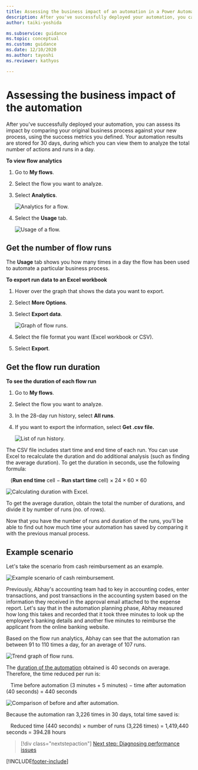 ```yaml
---
title: Assessing the business impact of an automation in a Power Automate project | Microsoft Docs
description: After you've successfully deployed your automation, you can assess its impact by comparing your old and new business processes, using your metrics for success.
author: taiki-yoshida

ms.subservice: guidance
ms.topic: conceptual
ms.custom: guidance
ms.date: 12/10/2020
ms.author: tayoshi
ms.reviewer: kathyos

---
```


# Assessing the business impact of the automation

After you've successfully deployed your automation, you can assess its impact
by comparing your original business process against your new process, using the
success metrics you defined. Your automation results are stored for 30 days,
during which you can view them to analyze the total number of actions and runs
in a day.
<!--markdownlint-disable MD036-->
**To view flow analytics**

1. Go to **My flows**.

2. Select the flow you want to analyze.

3. Select **Analytics**.

   ![Analytics for a flow.](media/analytics-tab.png "Analytics for a flow")

4. Select the **Usage** tab.

   ![Usage of a flow.](media/usage-tab.png "Usage of a flow")

## Get the number of flow runs

The **Usage** tab shows you how many times in a day the flow has been used to automate a
particular business process.

**To export run data to an Excel workbook**

1. Hover over the graph that shows the data you want to export.

2. Select **More Options**.

3. Select **Export data**.

   ![Graph of flow runs.](media/flow-runs-graph.png "Graph of flow runs")

4. Select the file format you want (Excel workbook or CSV).

5. Select **Export**.

## Get the flow run duration

**To see the duration of each flow run**

1. Go to **My flows**.

2. Select the flow you want to analyze.

3. In the 28-day run history, select **All runs**.

4. If you want to export the information, select **Get .csv file.**

   ![List of run history.](media/run-history-list.png "List of run history")

The CSV file includes start time and end time of each run. You can use Excel to
recalculate the duration and do additional analysis (such as finding the average duration).
To get the duration in seconds, use the following formula:

&nbsp;&nbsp;&nbsp;(**Run end time** cell &minus; **Run start time** cell) &times; 24 &times; 60 &times; 60

![Calculating duration with Excel.](media/excel-calculation.png "Calculating duration with Excel")

To get the average duration, obtain the total the number of durations, and 
divide it by number of runs (no. of rows).

Now that you have the number of runs and duration of the runs, you'll be able
to find out how much time your automation has saved by comparing it with the
previous manual process.

## Example scenario

Let's take the scenario from cash reimbursement as an example.

![Example scenario of cash reimbursement.](media/diagram-accounting-before.png "Example scenario of cash reimbursement")

Previously, Abhay's accounting team had to key in accounting
codes, enter transactions, and post transactions in the accounting system based on the
information they received in the approval email attached to the expense report. Let's say that in the automation planning phase,
Abhay measured how long this takes and recorded that it
took three minutes to look up the employee's banking details and another five minutes to
reimburse the applicant from the online banking website.

Based on the flow run analytics, Abhay can see that the automation ran between 91 to
110 times a day, for an average of 107 runs.

![Trend graph of flow runs.](media/flow-run-trends.png "Trend graph of flow runs")

The [duration of the automation](#get-the-flow-run-duration) obtained is 40 seconds on average. Therefore, the time reduced per run is:

&nbsp;&nbsp;&nbsp;Time before automation (3 minutes &plus; 5 minutes) &minus; time after automation (40 seconds) = 440 seconds

![Comparison of before and after automation.](media/before-after-automation.png "Comparison of before and after automation")

Because the automation ran 3,226 times in 30 days, total time saved is:

&nbsp;&nbsp;&nbsp;Reduced time (440 seconds) &times; number of runs (3,226 times) = 1,419,440 seconds =
394.28 hours

> [!div class="nextstepaction"]
> [Next step: Diagnosing performance issues](discover-performance-issues.md)

[!INCLUDE[footer-include](../../includes/footer-banner.md)]